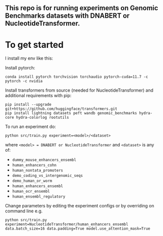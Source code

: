 ## This repo is for running experiments on Genomic Benchmarks datasets with DNABERT or NucleotideTransformer.

# To get started

I install my env like this:

Install pytorch:
```
conda install pytorch torchvision torchaudio pytorch-cuda=11.7 -c pytorch -c nvidia
```
Install transformers from source (needed for NucleotideTransformer) and additional requirements with pip:
```
pip install --upgrade git+https://github.com/huggingface/transformers.git
pip install lightning datasets peft wandb genomic_benchmarks hydra-core hydra-colorlog rootutils
```

To run an experiment do:

```
python src/train.py experiment=<model>/<dataset>
```

where `<model> = DNABERT or NucleotideTransformer` and `<dataset>` is any of:

- `dummy_mouse_enhancers_ensembl`
- `human_enhancers_cohn`
- `human_nontata_promoters`
- `demo_coding_vs_intergenomic_seqs`
- `demo_human_or_worm`
- `human_enhancers_ensembl`
- `human_ocr_ensembl`
- `human_ensembl_regulatory`

Change parameters by editing the experiment configs or by overriding on command line e.g. 
```
python src/train.py experiment=NucleotideTransformer/human_enhancers_ensembl data.batch_size=16 data.padding=True model.use_attention_mask=True
```



